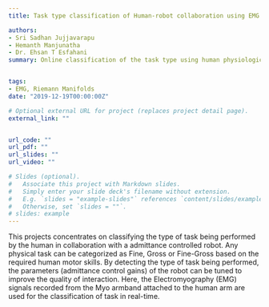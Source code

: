 ```yaml
---
title: Task type classification of Human-robot collaboration using EMG signals.

authors: 
- Sri Sadhan Jujjavarapu
- Hemanth Manjunatha
- Dr. Ehsan T Esfahani
summary: Online classification of the task type using human physiological signals


tags:
- EMG, Riemann Manifolds
date: "2019-12-19T00:00:00Z"

# Optional external URL for project (replaces project detail page).
external_link: ""


url_code: ""
url_pdf: ""
url_slides: ""
url_video: ""

# Slides (optional).
#   Associate this project with Markdown slides.
#   Simply enter your slide deck's filename without extension.
#   E.g. `slides = "example-slides"` references `content/slides/example-slides.md`.
#   Otherwise, set `slides = ""`.
# slides: example
---
```


This projects concentrates on classifying the type of task being performed by the human in collaboration with a admittance controlled robot. Any physical task can be categorized as Fine, Gross or Fine-Gross based on the required human motor skills. By detecting the type of task being performed, the parameters (admittance control gains) of the robot can be tuned to improve the quality of interaction. Here, the Electromyography (EMG) signals recorded from the Myo armband attached to the human arm are used for the classification of task in real-time. 
